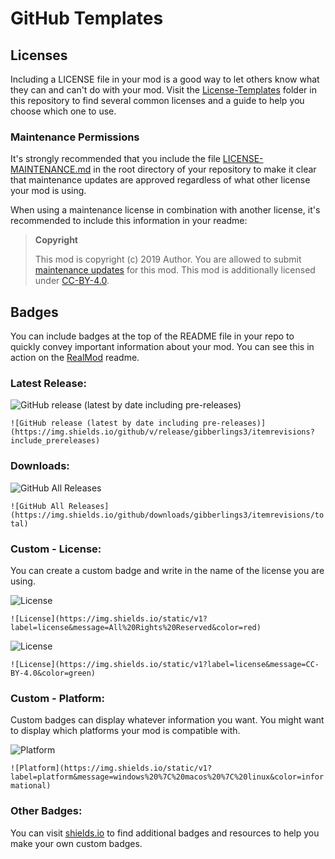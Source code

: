 # GitHub Templates

## Licenses

Including a LICENSE file in your mod is a good way to let others know what they can and can't do with your mod.  Visit the [License-Templates](License-Templates) folder in this repository to find several common licenses and a guide to help you choose which one to use.

### Maintenance Permissions

It's strongly recommended that you include the file [LICENSE-MAINTENANCE.md](Maintenance-Template/LICENSE-MAINTENANCE.md) in the root directory of your repository to make it clear that maintenance updates are approved regardless of what other license your mod is using.

When using a maintenance license in combination with another license, it's recommended to include this information in your readme:

> **Copyright**
> 
> This mod is copyright (c) 2019 Author. You are allowed to submit [maintenance updates](Maintenance-Template/LICENSE-MAINTENANCE.md) for this mod. This mod is additionally licensed under [CC-BY-4.0](https://creativecommons.org/licenses/by/4.0/).

## Badges

You can include badges at the top of the README file in your repo to quickly convey important information about your mod. You can see this in action on the [RealMod](https://github.com/Gibberlings3/RealMod) readme.

### Latest Release:

![GitHub release (latest by date including pre-releases)](https://img.shields.io/github/v/release/gibberlings3/itemrevisions?include_prereleases)

`![GitHub release (latest by date including pre-releases)](https://img.shields.io/github/v/release/gibberlings3/itemrevisions?include_prereleases)`

### Downloads:

![GitHub All Releases](https://img.shields.io/github/downloads/gibberlings3/itemrevisions/total)

`![GitHub All Releases](https://img.shields.io/github/downloads/gibberlings3/itemrevisions/total)`

### Custom - License:

You can create a custom badge and write in the name of the license you are using.

![License](https://img.shields.io/static/v1?label=license&message=All%20Rights%20Reserved&color=red)

`![License](https://img.shields.io/static/v1?label=license&message=All%20Rights%20Reserved&color=red)`

![License](https://img.shields.io/static/v1?label=license&message=CC-BY-4.0&color=green)

`![License](https://img.shields.io/static/v1?label=license&message=CC-BY-4.0&color=green)`

### Custom - Platform:

Custom badges can display whatever information you want. You might want to display which platforms your mod is compatible with.

![Platform](https://img.shields.io/static/v1?label=platform&message=windows%20%7C%20macos%20%7C%20linux&color=informational)

`![Platform](https://img.shields.io/static/v1?label=platform&message=windows%20%7C%20macos%20%7C%20linux&color=informational)`

### Other Badges:

You can visit [shields.io](https://shields.io/) to find additional badges and resources to help you make your own custom badges.

